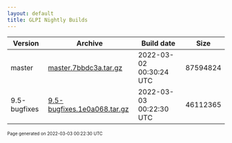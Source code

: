```yaml
---
layout: default
title: GLPI Nightly Builds
---
```


Version|Archive|Build date|Size
---|---|---|---
master|[master.7bbdc3a.tar.gz](master.7bbdc3a.tar.gz)|2022-03-02 00:30:24 UTC|87594824
9.5-bugfixes|[9.5-bugfixes.1e0a068.tar.gz](9.5-bugfixes.1e0a068.tar.gz)|2022-03-03 00:22:30 UTC|46112365

<font size="1">Page generated on 2022-03-03 00:22:30 UTC</font>
